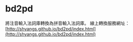 # bd2pd
將注音輸入法詞庫轉換為拼音輸入法詞庫。
線上轉換服務網址：[http://shyangs.github.io/bd2pd/index.html](http://shyangs.github.io/bd2pd/index.html)
